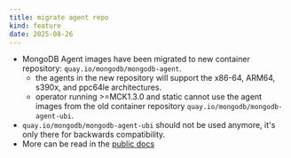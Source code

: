 ```yaml
---
title: migrate agent repo
kind: feature
date: 2025-08-26
---
```


* MongoDB Agent images have been migrated to new container repository: `quay.io/mongodb/mongodb-agent`.
  * the agents in the new repository will support the x86-64, ARM64, s390x, and ppc64le architectures.
  * operator running >=MCK1.3.0 and static cannot use the agent images from the old container repository `quay.io/mongodb/mongodb-agent-ubi`.
* `quay.io/mongodb/mongodb-agent-ubi` should not be used anymore, it's only there for backwards compatibility.
* More can be read in the [public docs](https://www.mongodb.com/docs/kubernetes/upcoming/tutorial/plan-k8s-op-container-images/)
